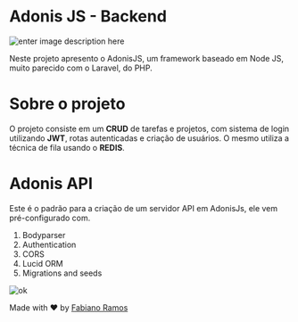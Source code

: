 ﻿# Adonis JS - Backend
![enter image description here](https://lh4.googleusercontent.com/LicO4Oo3bN9-Pw5aQMp_CMf35QbvlmhpG_33jTIWcOZebslTaGDr5XYqlMI9s9d35yJ-xcjbAZXNlF4GsnYS496P0Eqq93tqlZq64NUYPeTZaAIzh5y13gO2Dz-WTCe-SApEC1PG)

Neste projeto apresento o AdonisJS, um framework baseado em Node JS, muito parecido com o Laravel, do PHP.

# Sobre o projeto

O projeto consiste em um  **CRUD** de tarefas e projetos, com sistema de login utilizando **JWT**, rotas autenticadas e criação de usuários. O mesmo utiliza a técnica de fila usando o **REDIS**.

# Adonis API 
  
Este é o padrão para a criação de um servidor API em AdonisJs, ele vem pré-configurado com.

1. Bodyparser
2. Authentication
3. CORS
4. Lucid ORM
5. Migrations and seeds


![ok](https://media.giphy.com/media/gLcUG7QiR0jpMzoNUu/giphy-downsized.gif)

Made with :heart:  by <a href="https://github.com/fabramosdev" target="_blank"> Fabiano Ramos</a>

&#xa0;


